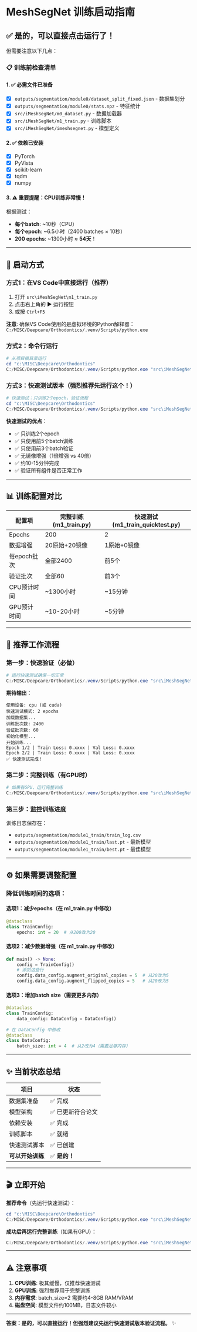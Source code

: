# MeshSegNet 训练启动指南

## ✅ 是的，可以直接点击运行了！

但需要注意以下几点：

### 📋 训练前检查清单

#### 1. ✅ 必需文件已准备
- [x] `outputs/segmentation/module0/dataset_split_fixed.json` - 数据集划分
- [x] `outputs/segmentation/module0/stats.npz` - 特征统计
- [x] `src/iMeshSegNet/m0_dataset.py` - 数据加载器
- [x] `src/iMeshSegNet/m1_train.py` - 训练脚本
- [x] `src/iMeshSegNet/imeshsegnet.py` - 模型定义

#### 2. ✅ 依赖已安装
- [x] PyTorch
- [x] PyVista
- [x] scikit-learn
- [x] tqdm
- [x] numpy

#### 3. ⚠️ **重要提醒：CPU训练非常慢！**

根据测试：
- **每个batch**: ~10秒（CPU）
- **每个epoch**: ~6.5小时（2400 batches × 10秒）
- **200 epochs**: ~1300小时 ≈ **54天**！

---

## 🚀 启动方式

### 方式1：在VS Code中直接运行（推荐）

1. 打开 `src\iMeshSegNet\m1_train.py`
2. 点击右上角的 ▶️ 运行按钮
3. 或按 `Ctrl+F5`

**注意**: 确保VS Code使用的是虚拟环境的Python解释器：
`C:/MISC/Deepcare/Orthodontics/.venv/Scripts/python.exe`

### 方式2：命令行运行

```powershell
# 从项目根目录运行
cd "c:\MISC\Deepcare\Orthodontics"
C:/MISC/Deepcare/Orthodontics/.venv/Scripts/python.exe "src\iMeshSegNet\m1_train.py"
```

### 方式3：快速测试版本（强烈推荐先运行这个！）

```powershell
# 快速测试：只训练2个epoch，验证流程
cd "c:\MISC\Deepcare\Orthodontics"
C:/MISC/Deepcare/Orthodontics/.venv/Scripts/python.exe "src\iMeshSegNet\m1_train_quicktest.py"
```

**快速测试的优点**：
- ✅ 只训练2个epoch
- ✅ 只使用前5个batch训练
- ✅ 只使用前3个batch验证
- ✅ 无镜像增强（1倍增强 vs 40倍）
- ✅ 约10-15分钟完成
- ✅ 验证所有组件是否正常工作

---

## 📊 训练配置对比

| 配置项 | 完整训练 (m1_train.py) | 快速测试 (m1_train_quicktest.py) |
|--------|------------------------|-----------------------------------|
| Epochs | 200 | 2 |
| 数据增强 | 20原始+20镜像 | 1原始+0镜像 |
| 每epoch批次 | 全部2400 | 前5个 |
| 验证批次 | 全部60 | 前3个 |
| CPU预计时间 | ~1300小时 | ~15分钟 |
| GPU预计时间 | ~10-20小时 | ~5分钟 |

---

## 🎯 推荐工作流程

### 第一步：快速验证（必做）
```powershell
# 运行快速测试确保一切正常
C:/MISC/Deepcare/Orthodontics/.venv/Scripts/python.exe "src\iMeshSegNet\m1_train_quicktest.py"
```

**期待输出**：
```
使用设备: cpu (或 cuda)
快速测试模式: 2 epochs
加载数据集...
训练批次数: 2400
验证批次数: 60
初始化模型...
开始训练...
Epoch 1/2 | Train Loss: 0.xxxx | Val Loss: 0.xxxx
Epoch 2/2 | Train Loss: 0.xxxx | Val Loss: 0.xxxx
✅ 快速测试完成！
```

### 第二步：完整训练（有GPU时）
```powershell
# 如果有GPU，运行完整训练
C:/MISC/Deepcare/Orthodontics/.venv/Scripts/python.exe "src\iMeshSegNet\m1_train.py"
```

### 第三步：监控训练进度
训练日志保存在：
- `outputs/segmentation/module1_train/train_log.csv`
- `outputs/segmentation/module1_train/last.pt` - 最新模型
- `outputs/segmentation/module1_train/best.pt` - 最佳模型

---

## ⚙️ 如果需要调整配置

### 降低训练时间的选项：

#### 选项1：减少epochs（在 m1_train.py 中修改）
```python
@dataclass
class TrainConfig:
    epochs: int = 20  # 从200改为20
```

#### 选项2：减少数据增强（在 m1_train.py 中修改）
```python
def main() -> None:
    config = TrainConfig()
    # 添加这些行
    config.data_config.augment_original_copies = 5  # 从20改为5
    config.data_config.augment_flipped_copies = 5   # 从20改为5
```

#### 选项3：增加batch size（需要更多内存）
```python
@dataclass
class TrainConfig:
    data_config: DataConfig = DataConfig()
    
# 在 DataConfig 中修改
@dataclass
class DataConfig:
    batch_size: int = 4  # 从2改为4（需要足够内存）
```

---

## ✨ 当前状态总结

| 项目 | 状态 |
|------|------|
| 数据集准备 | ✅ 完成 |
| 模型架构 | ✅ 已更新符合论文 |
| 依赖安装 | ✅ 完成 |
| 训练脚本 | ✅ 就绪 |
| 快速测试脚本 | ✅ 已创建 |
| **可以开始训练** | ✅ **是的！** |

---

## 🎬 立即开始

**推荐命令**（先运行快速测试）：
```powershell
cd "c:\MISC\Deepcare\Orthodontics"
C:/MISC/Deepcare/Orthodontics/.venv/Scripts/python.exe "src\iMeshSegNet\m1_train_quicktest.py"
```

**成功后再运行完整训练**（如果有GPU）：
```powershell
C:/MISC/Deepcare/Orthodontics/.venv/Scripts/python.exe "src\iMeshSegNet\m1_train.py"
```

---

## ⚠️ 注意事项

1. **CPU训练**: 极其缓慢，仅推荐快速测试
2. **GPU训练**: 强烈推荐用于完整训练
3. **内存需求**: batch_size=2 需要约4-8GB RAM/VRAM
4. **磁盘空间**: 模型文件约100MB，日志文件较小

---

**答案：是的，可以直接运行！但强烈建议先运行快速测试版本验证流程。** ✨
